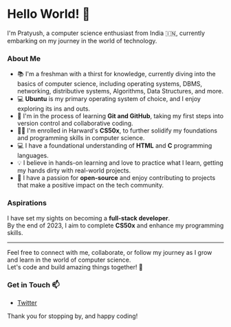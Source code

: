 # Hello World! 👋

I'm Pratyush, a computer science enthusiast from India 🇮🇳, currently embarking on my journey in the world of technology. 

### About Me
- 📚 I'm a freshman with a thirst for knowledge, currently diving into the basics of computer science, including operating systems, DBMS, networking, distributive systems, Algorithms, Data Structures, and more.
- 💻 **Ubuntu** is my primary operating system of choice, and I enjoy exploring its ins and outs.
- 🌱 I'm in the process of learning **Git and GitHub**, taking my first steps into version control and collaborative coding.
- 👨‍🎓 I'm enrolled in Harward's **CS50x**, to further solidify my foundations and programming skills in computer science.
- 💻 I have a foundational understanding of **HTML** and **C** programming languages.
- 💡 I believe in hands-on learning and love to practice what I learn, getting my hands dirty with real-world projects.
- 🤝 I have a passion for **open-source** and enjoy contributing to projects that make a positive impact on the tech community.

### Aspirations
I have set my sights on becoming a **full-stack developer**. <br>
By the end of 2023, I aim to complete **CS50x** and enhance my programming skills.

---

Feel free to connect with me, collaborate, or follow my journey as I grow and learn in the world of computer science. <br>
Let's code and build amazing things together! 🚀

### Get in Touch 📫
- [Twitter](https://twitter.com/PratyushS_26)

Thank you for stopping by, and happy coding! 

